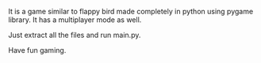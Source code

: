 It is a game similar to flappy bird made completely in python using pygame library. It has a multiplayer mode as well.

Just extract all the files and run main.py. 

Have fun gaming.
